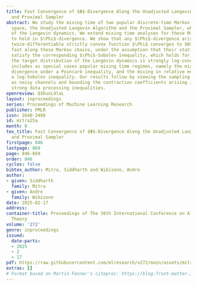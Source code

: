 ```yaml
---
title: Fast Convergence of $Φ$-Divergence Along the Unadjusted Langevin Algorithm
  and Proximal Sampler
abstract: We study the mixing time of two popular discrete-time Markov chains in continuous
  space, the Unadjusted Langevin Algorithm and the Proximal Sampler, which are discretizations
  of the Langevin dynamics. We extend mixing time analyses for these Markov chains
  to hold in $\Phi$-divergence. We show that any $\Phi$-divergence arising from a
  twice-differentiable strictly convex function $\Phi$ converges to $0$ exponentially
  fast along these Markov chains, under the assumption that their stationary distributions
  satisfy the corresponding $\Phi$-Sobolev inequality, which holds for example when
  the target distribution of the Langevin dynamics is strongly log-concave. Our setting
  includes as special cases popular mixing time regimes, namely the mixing in chi-squared
  divergence under a Poincaré inequality, and the mixing in relative entropy under
  a log-Sobolev inequality. Our results follow by viewing the sampling algorithms
  as noisy channels and bounding the contraction coefficients arising in the appropriate
  strong data processing inequalities.
openreview: Q1KuxL4laL
layout: inproceedings
series: Proceedings of Machine Learning Research
publisher: PMLR
issn: 2640-3498
id: mitra25a
month: 0
tex_title: Fast Convergence of $Φ$-Divergence Along the Unadjusted Langevin Algorithm
  and Proximal Sampler
firstpage: 846
lastpage: 869
page: 846-869
order: 846
cycles: false
bibtex_author: Mitra, Siddharth and Wibisono, Andre
author:
- given: Siddharth
  family: Mitra
- given: Andre
  family: Wibisono
date: 2025-02-17
address:
container-title: Proceedings of The 36th International Conference on Algorithmic Learning
  Theory
volume: '272'
genre: inproceedings
issued:
  date-parts:
  - 2025
  - 2
  - 17
pdf: https://raw.githubusercontent.com/mlresearch/v272/main/assets/mitra25a/mitra25a.pdf
extras: []
# Format based on Martin Fenner's citeproc: https://blog.front-matter.io/posts/citeproc-yaml-for-bibliographies/
---
```

